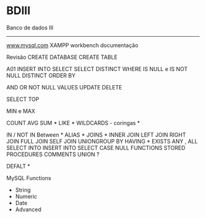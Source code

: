 # BDIII
Banco de dados III

----------------

www.mysql.com
XAMPP
workbench
documentação

Revisão
CREATE DATABASE
CREATE TABLE

A01
INSERT INTO
SELECT
SELECT DISTINCT
WHERE
IS NULL e IS NOT NULL
DISTINCT
ORDER BY




AND OR NOT
NULL VALUES
UPDATE
DELETE

SELECT TOP

MIN e MAX

COUNT AVG SUM *
LIKE *
WILDCARDS - coringas *

IN / NOT IN
Between *
ALIAS *
JOINS *
INNER JOIN
LEFT JOIN
RIGHT JOIN
FULL JOIN
SELF JOIN
UNIONGROUP BY
HAVING *
EXISTS
ANY , ALL
SELECT INTO
INSERT INTO SELECT
CASE
NULL FUNCTIONS
STORED PROCEDURES
COMMENTS
UNION ?

DEFALT *

MySQL Functions
- String
- Numeric 
- Date
- Advanced